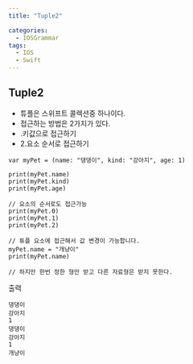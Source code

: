 ```yaml
---
title: "Tuple2"

categories:
  - IOSGrammar
tags:
  - IOS
  - Swift
---
```


## Tuple2  
- 튜플은 스위프트 콜렉션중 하나이다.
- 접근하는 방법은 2가지가 있다.
- .키값으로 접근하기
- 2.요소 순서로 접근하기  

~~~
var myPet = (name: "댕댕이", kind: "강아지", age: 1)

print(myPet.name)
print(myPet.kind)
print(myPet.age)

// 요소의 순서로도 접근가능
print(myPet.0)
print(myPet.1)
print(myPet.2)

// 튜플 요소에 접근해서 값 변경이 가능합니다.
myPet.name = "개냥이"
print(myPet.name)

// 하지만 한번 정한 형만 받고 다른 자료형은 받지 못한다.
~~~  

출력
~~~
댕댕이
강아지
1
댕댕이
강아지
1
개냥이
~~~